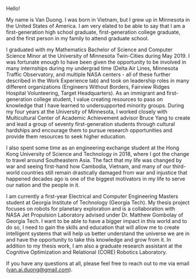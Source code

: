 Hello!

My name is Van Duong. I was born in Vietnam, but I grew up in Minnesota in the United States of America. I am very elated to be able to say that I am a first-generation high school graduate, first-generation college graduate, and the first person in my family to attend graduate school.

I graduated with my Mathematics Bachelor of Science and Computer Science Minor at the University of Minnesota Twin-Cities during May 2019. I was fortunate enough to have been given the opportunity to be involved in many internships during my undergrad time (Delta Air Lines, Minnesota Traffic Observatory, and multiple NASA centers - all of these further described in the Work Experience tab) and took on leadership roles in many different organizations (Engineers Without Borders, Fairview Ridges Hospital Volunteering, Target Headquarters). As an immigrant and first-generation college student, I value creating resources to pass on knowledge that I have learned to undersupported minority groups. During my four years at the University of Minnesota, I worked closely with Multicultural Center of Academic Achievement advisor Bruce Yang to create and lead a group of seventy first-generation students through cultural hardships and encourage them to pursue research opportunities and provide them resources to seek higher education.

I also spent some time as an engineering exchange student at the Hong Kong University of Science and Technology in 2018, where I got the change to travel around Southeastern Asia. The fact that my life was changed by war and seeing first-hand how Cambodia, Vietnam, and many of our third-world countries still remain drastically damaged from war and injustice that happened decades ago is one of the biggest motivators in my life to serve our nation and the people in it.

I am currently a first-year Electrical and Computer Engineering Masters student at Georgia Institute of Technology (Georgia Tech). My thesis project focuses on robots for planetary exploration and is a collaboration with NASA Jet Propulsion Laboratory advised under Dr. Matthew Gombolay of Georgia Tech. I want to be able to have a bigger impact in this world and to do so, I need to gain the skills and education that will allow me to create intelligent systems that will help us better understand the universe we are in and have the opportunity to take this knowledge and grow from it. In addition to my thesis work, I am also a graduate research assistant at the Cognitive Optimization and Relational (CORE) Robotics Laboratory. 

If you have any questions at all, please feel free to reach out to me via email (van.ai.duong@gmail.com).


